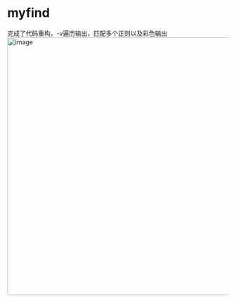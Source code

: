 # myfind
完成了代码重构，-v遍历输出，匹配多个正则以及彩色输出 <br>
<img width="587" alt="image" src="https://github.com/junhanswoky/myfind/assets/107308721/7453c1f4-71ff-491a-ab5b-872be1f34f75">
